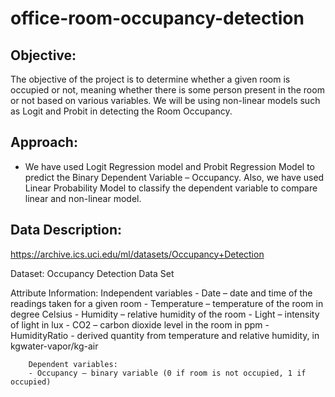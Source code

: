 # office-room-occupancy-detection

## Objective:

The objective of the project is to determine whether a given room is occupied or not, meaning whether there is some person present in the room or not based on various variables. We will be using non-linear models such as Logit and Probit in detecting the Room Occupancy.

## Approach:

- We have used Logit Regression model and Probit Regression Model to predict the Binary Dependent Variable – Occupancy. Also, we have used Linear Probability Model to classify the dependent variable to compare linear and non-linear model.

## Data Description:

https://archive.ics.uci.edu/ml/datasets/Occupancy+Detection

Dataset: Occupancy Detection Data Set

Attribute Information:
        Independent variables
        - Date – date and time of the readings taken for a given room
        - Temperature – temperature of the room in degree Celsius
        - Humidity – relative humidity of the room
        - Light – intensity of light in lux
        - CO2 – carbon dioxide level in the room in ppm
        - HumidityRatio - derived quantity from temperature and relative humidity, in kgwater-vapor/kg-air

        Dependent variables:
        - Occupancy – binary variable (0 if room is not occupied, 1 if occupied)

